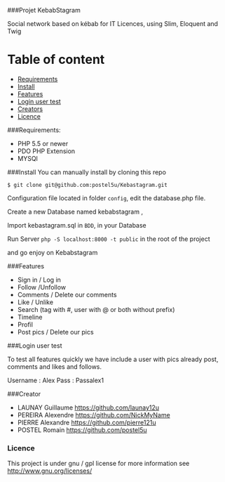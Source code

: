 
###Projet KebabStagram

Social network based on kébab for IT Licences, using Slim, Eloquent and Twig


# Table of content

- [Requirements](#requirements)
- [Install](#install)
- [Features](#contents)
- [Login user test](#login-user-test)
- [Creators](#creators)
- [Licence](#licence)


  
###Requirements:
- PHP 5.5 or newer
- PDO PHP Extension
- MYSQl	


###Install
You can manually install by cloning this repo

`$ git clone git@github.com:postel5u/Kebastagram.git`

Configuration file located in folder `config`, edit the database.php file.

Create a new Database named kebabstagram ,

Import kebastagram.sql in `BDD`, in your Database

Run Server  `php -S localhost:8000 -t public` in the root of the project

and go enjoy on Kebabstagram

###Features

- Sign in / Log in
- Follow /Unfollow
- Comments / Delete our comments
- Like / Unlike
- Search (tag with #, user with @ or both without prefix)
- Timeline
- Profil
- Post pics / Delete our pics

###Login user test

To test all features quickly we have include a user with pics already post, comments and likes and follows.

Username : Alex
Pass : Passalex1

###Creator

- LAUNAY Guillaume https://github.com/launay12u
- PEREIRA Alexendre https://github.com/NickMyName
- PIERRE Alexandre https://github.com/pierre121u
- POSTEL Romain https://github.com/postel5u

### Licence

This project is under gnu / gpl license for more information see <http://www.gnu.org/licenses/>






